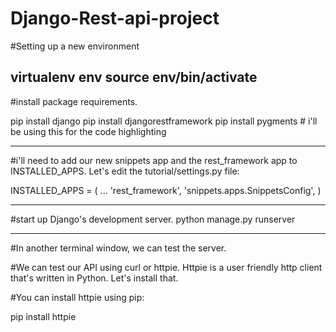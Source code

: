# Django-Rest-api-project

#Setting up a new environment

virtualenv env
source env/bin/activate
----------------------------------------------
#install package requirements.

pip install django
pip install djangorestframework
pip install pygments  # i'll be using this for the code highlighting

------------------------------------------------------------------------------
#i'll need to add our new snippets app and the rest_framework app to INSTALLED_APPS. Let's edit the tutorial/settings.py file:

INSTALLED_APPS = (
    ...
    'rest_framework',
    'snippets.apps.SnippetsConfig',
)

---------------------------------------------------

#start up Django's development server.
python manage.py runserver

--------------------------------------------------

#In another terminal window, we can test the server.

#We can test our API using curl or httpie. Httpie is a user friendly http client that's written in Python. Let's install that.

#You can install httpie using pip:


pip install httpie

